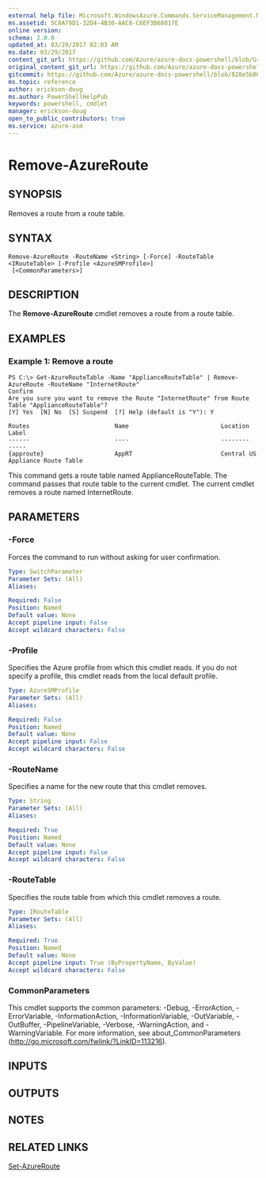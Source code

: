 ```yaml
---
external help file: Microsoft.WindowsAzure.Commands.ServiceManagement.Network.dll-Help.xml
ms.assetid: 5C8A79D1-32D4-4B30-AAC8-C6EF3B68017E
online version:
schema: 2.0.0
updated_at: 03/29/2017 02:03 AM
ms.date: 03/29/2017
content_git_url: https://github.com/Azure/azure-docs-powershell/blob/Graham71305/azureps-cmdlets-docs/ServiceManagement/Azure/v3.7.0/Remove-AzureRoute.md
original_content_git_url: https://github.com/Azure/azure-docs-powershell/blob/Graham71305/azureps-cmdlets-docs/ServiceManagement/Azure/v3.7.0/Remove-AzureRoute.md
gitcommit: https://github.com/Azure/azure-docs-powershell/blob/828e5b8648af6bdf3119ffe0cd409647f00de183
ms.topic: reference
author: erickson-doug
ms.author: PowerShellHelpPub
keywords: powershell, cmdlet
manager: erickson-doug
open_to_public_contributors: true
ms.service: azure-asm
---
```


# Remove-AzureRoute

## SYNOPSIS
Removes a route from a route table.

## SYNTAX

```
Remove-AzureRoute -RouteName <String> [-Force] -RouteTable <IRouteTable> [-Profile <AzureSMProfile>]
 [<CommonParameters>]
```

## DESCRIPTION
The **Remove-AzureRoute** cmdlet removes a route from a route table.

## EXAMPLES

### Example 1: Remove a route
```
PS C:\> Get-AzureRouteTable -Name "ApplianceRouteTable" | Remove-AzureRoute -RouteName "InternetRoute"
Confirm
Are you sure you want to remove the Route "InternetRoute" from Route Table "ApplianceRouteTable"?
[Y] Yes  [N] No  [S] Suspend  [?] Help (default is "Y"): Y

Routes                        Name                          Location                      Label
------                        ----                          --------                      -----
{approute}                    AppRT                         Central US                    Appliance Route Table
```

This command gets a route table named ApplianceRouteTable.
The command passes that route table to the current cmdlet.
The current cmdlet removes a route named InternetRoute.

## PARAMETERS

### -Force
Forces the command to run without asking for user confirmation.

```yaml
Type: SwitchParameter
Parameter Sets: (All)
Aliases: 

Required: False
Position: Named
Default value: None
Accept pipeline input: False
Accept wildcard characters: False
```

### -Profile
Specifies the Azure profile from which this cmdlet reads. 
If you do not specify a profile, this cmdlet reads from the local default profile.

```yaml
Type: AzureSMProfile
Parameter Sets: (All)
Aliases: 

Required: False
Position: Named
Default value: None
Accept pipeline input: False
Accept wildcard characters: False
```

### -RouteName
Specifies a name for the new route that this cmdlet removes.

```yaml
Type: String
Parameter Sets: (All)
Aliases: 

Required: True
Position: Named
Default value: None
Accept pipeline input: False
Accept wildcard characters: False
```

### -RouteTable
Specifies the route table from which this cmdlet removes a route.

```yaml
Type: IRouteTable
Parameter Sets: (All)
Aliases: 

Required: True
Position: Named
Default value: None
Accept pipeline input: True (ByPropertyName, ByValue)
Accept wildcard characters: False
```

### CommonParameters
This cmdlet supports the common parameters: -Debug, -ErrorAction, -ErrorVariable, -InformationAction, -InformationVariable, -OutVariable, -OutBuffer, -PipelineVariable, -Verbose, -WarningAction, and -WarningVariable. For more information, see about_CommonParameters (http://go.microsoft.com/fwlink/?LinkID=113216).

## INPUTS

## OUTPUTS

## NOTES

## RELATED LINKS

[Set-AzureRoute](./Set-AzureRoute.md)


